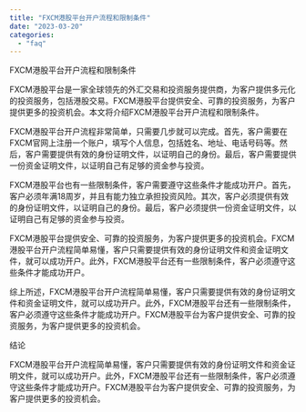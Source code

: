 ```yaml
---
title: "FXCM港股平台开户流程和限制条件"
date: "2023-03-20"
categories: 
  - "faq"
---
```


FXCM港股平台开户流程和限制条件

FXCM港股平台是一家全球领先的外汇交易和投资服务提供商，为客户提供多元化的投资服务，包括港股交易。FXCM港股平台提供安全、可靠的投资服务，为客户提供更多的投资机会。本文将介绍FXCM港股平台开户流程和限制条件。

FXCM港股平台开户流程非常简单，只需要几步就可以完成。首先，客户需要在FXCM官网上注册一个账户，填写个人信息，包括姓名、地址、电话号码等。然后，客户需要提供有效的身份证明文件，以证明自己的身份。最后，客户需要提供一份资金证明文件，以证明自己有足够的资金参与投资。

FXCM港股平台也有一些限制条件，客户需要遵守这些条件才能成功开户。首先，客户必须年满18周岁，并且有能力独立承担投资风险。其次，客户必须提供有效的身份证明文件，以证明自己的身份。最后，客户必须提供一份资金证明文件，以证明自己有足够的资金参与投资。

FXCM港股平台提供安全、可靠的投资服务，为客户提供更多的投资机会。FXCM港股平台开户流程简单易懂，客户只需要提供有效的身份证明文件和资金证明文件，就可以成功开户。此外，FXCM港股平台还有一些限制条件，客户必须遵守这些条件才能成功开户。

综上所述，FXCM港股平台开户流程简单易懂，客户只需要提供有效的身份证明文件和资金证明文件，就可以成功开户。此外，FXCM港股平台还有一些限制条件，客户必须遵守这些条件才能成功开户。FXCM港股平台为客户提供安全、可靠的投资服务，为客户提供更多的投资机会。

结论

FXCM港股平台开户流程简单易懂，客户只需要提供有效的身份证明文件和资金证明文件，就可以成功开户。此外，FXCM港股平台还有一些限制条件，客户必须遵守这些条件才能成功开户。FXCM港股平台为客户提供安全、可靠的投资服务，为客户提供更多的投资机会。
